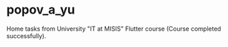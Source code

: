 # popov_a_yu
Home tasks from University "IT at MISIS" Flutter course
(Course completed successfully).
